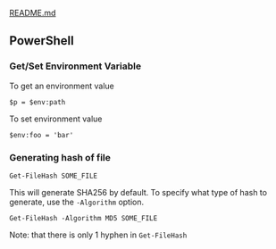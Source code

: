 [README.md](README.md)

## PowerShell

### Get/Set Environment Variable

To get an environment value

`$p = $env:path`

To set environment value

`$env:foo = 'bar'`

### Generating hash of file

`Get-FileHash SOME_FILE`

This will generate SHA256 by default.  To specify what type of hash to 
generate, use the `-Algorithm` option. 

`Get-FileHash -Algorithm MD5 SOME_FILE`

Note: that there is only 1 hyphen in `Get-FileHash`
